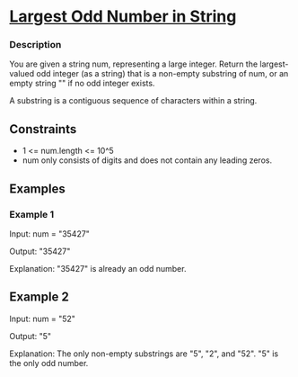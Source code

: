 # [Largest Odd Number in String](https://leetcode.com/problems/largest-odd-number-in-string/)

### Description

You are given a string num, representing a large integer. Return the largest-valued odd integer (as a string) that is a non-empty substring of num, or an empty string "" if no odd integer exists.

A substring is a contiguous sequence of characters within a string.


## Constraints

- 1 <= num.length <= 10^5
- num only consists of digits and does not contain any leading zeros.
  
## Examples

### Example 1
Input: num = "35427"

Output: "35427"

Explanation: "35427" is already an odd number.

## Example 2

Input: num = "52"

Output: "5"

Explanation: The only non-empty substrings are "5", "2", and "52". "5" is the only odd number.
